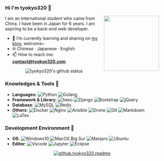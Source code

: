
### Hi I'm tyokyo320 👋

<!-- **tyokyo320/tyokyo320** is a ✨ _special_ ✨ repository because its `README.md` (this file) appears on your GitHub profile. -->

<img align="right" width="180px" src="https://blog.tyokyo320.com/about/2233.webp" />

I am an international student who came from China. I have been in Japan for 6 years. I am aspiring to be a back-end web developer.

- 🌱 I’m currently learning and sharing on [my blog](https://blog.tyokyo320.com), welcome~
- :globe_with_meridians: Chinese · Japanese · English
- 📫 How to reach me: **contact@tyokyo320.com**

<p align="center"> 
  <img src="https://github-readme-stats.vercel.app/api?username=tyokyo320&show_icons=true&icon_color=CE1D2D&text_color=718096&bg_color=ffffff&hide_title=true" alt="tyokyo320's github status"/>
  <!-- <img src="https://github-readme-stats.vercel.app/api/top-langs/?username=tyokyo320&theme=vue&layout=compact&hide_title=true"> -->
</p>

### Knowledges & Tools 🐾

- **Languages**: ![Python](https://img.shields.io/badge/Python-3572a5?style=popout&logo=python&logoColor=white) ![Golang](https://img.shields.io/badge/-Golang-00add8?style=popout&logo=go&logoColor=white)
- **Framework & Library**: ![hexo](https://img.shields.io/badge/-Hexo-0E83CD.svg?logo=hexo&style=popout&logoColor=white) ![Django](https://img.shields.io/badge/-Django-092E20?style=popout&logo=django) ![Bootstrap](https://img.shields.io/badge/-Bootstrap-563D7C.svg?logo=bootstrap&style=popout&logoColor=white) ![jQuery](https://img.shields.io/badge/-jQuery-0769AD?style=popout&logo=jquery)
- **Database**: ![MySQL](https://img.shields.io/badge/-Mysql-4479A1.svg?logo=mysql&style=popout&logoColor=white) ![Redis](https://img.shields.io/badge/-Redis-D82C20.svg?logo=redis&style=popout&logoColor=white)
- **Others**: ![Docker](https://img.shields.io/badge/-Docker-2496ed?style=popout&logo=docker&logoColor=white) ![Nginx](https://img.shields.io/badge/-Nginx-269539.svg?logo=nginx&style=popout&logoColor=white) ![Ansible](https://img.shields.io/badge/-Ansible-EE0000.svg?logo=ansible&style=popout) ![Drone](https://img.shields.io/badge/-Drone-212121.svg?logo=drone&style=popout) ![Git](https://img.shields.io/badge/-Git-f05032?style=popout&logo=git&logoColor=white) ![Markdown](https://img.shields.io/badge/-Markdown-000000.svg?logo=markdown&style=popout&logoColor=white) ![LaTex](https://img.shields.io/badge/-LaTeX-008080.svg?logo=LaTeX&style=popout&logoColor=white)

### Development Environment 🍻

- **OS**: ![Windows10](https://img.shields.io/badge/Windows-0078D6?style=popout&logo=windows&logoColor=white) ![MacOS Big Sur](https://img.shields.io/badge/macOS-e03a3a?style=popout&logo=apple&logoColor=white) ![Manjaro](https://img.shields.io/badge/-Manjaro-35BF5C.svg?logo=manjaro&style=popout&logoColor=white) ![Ubuntu](https://img.shields.io/badge/-Ubuntu-E95420.svg?logo=ubuntu&style=popout&logoColor=white)
- **Editor**: ![Vscode](https://img.shields.io/badge/VSCode-3860c4?style=popout&logo=visual-studio-code&logoColor=white) ![Jupyter](https://img.shields.io/badge/-Jupyter-F37626.svg?logo=jupyter&style=popout&logoColor=white) ![Eclipse](https://img.shields.io/badge/-Eclipseide-2C2255.svg?logo=eclipseide&style=popout&logoColor=white)

<p align="center">
  <a href="https://count.getloli.com/">
    <img src="https://count.getloli.com/get/@tyokyo320?theme=rule34" alt="github.tyokyo320.readme">
  </a>
</p>

<!--
- 🔭 I’m currently working on ...
- 👯 I’m looking to collaborate on ...
- 🤔 I’m looking for help with ...
- 💬 Ask me about ...
- 😄 Pronouns: ...
- ⚡ Fun fact: ...
-->



